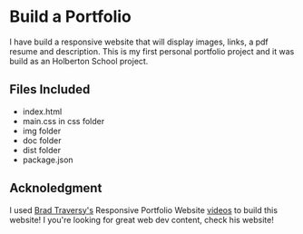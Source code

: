 # Build a Portfolio

I have build a responsive website that will display images, links, a pdf resume and description. This is my first personal portfolio project and it was build as an Holberton School project.

## Files Included


- index.html
- main.css in css folder
- img folder
- doc folder
- dist folder
- package.json

## Acknoledgment

I used <a href="https://www.traversymedia.com/">Brad Traversy's</a> Responsive Portfolio Website <a href="https://youtube.com/playlist?list=PLillGF-RfqbYoGoCjKoMOkVznV6aSXKzU&si=c5gQKWSwEyixRtfU">videos</a> to build this website!
I you're looking for great web dev content, check his website!